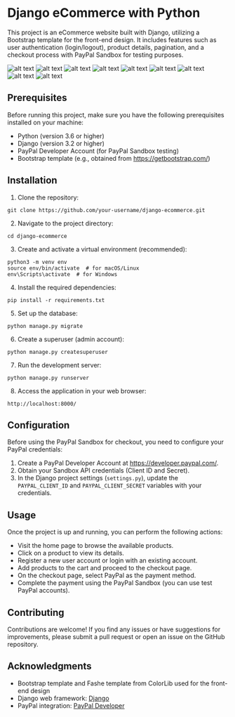 # Django eCommerce with Python

This project is an eCommerce website built with Django, utilizing a Bootstrap template for the front-end design. It includes features such as user authentication (login/logout), product details, pagination, and a checkout process with PayPal Sandbox for testing purposes.

![alt text](https://github.com/ameliacitradewi/Python-Ecommerce-with-Django-Frameworks/blob/main/Documentation/1.png)
![alt text](https://github.com/ameliacitradewi/Python-Ecommerce-with-Django-Frameworks/blob/main/Documentation/2.png)
![alt text](https://github.com/ameliacitradewi/Python-Ecommerce-with-Django-Frameworks/blob/main/Documentation/3.png)
![alt text](https://github.com/ameliacitradewi/Python-Ecommerce-with-Django-Frameworks/blob/main/Documentation/5.png)
![alt text](https://github.com/ameliacitradewi/Python-Ecommerce-with-Django-Frameworks/blob/main/Documentation/6.png)
![alt text](https://github.com/ameliacitradewi/Python-Ecommerce-with-Django-Frameworks/blob/main/Documentation/9.png)
![alt text](https://github.com/ameliacitradewi/Python-Ecommerce-with-Django-Frameworks/blob/main/Documentation/7.png)
![alt text](https://github.com/ameliacitradewi/Python-Ecommerce-with-Django-Frameworks/blob/main/Documentation/4.png)
![alt text](https://github.com/ameliacitradewi/Python-Ecommerce-with-Django-Frameworks/blob/main/Documentation/8.png)

## Prerequisites

Before running this project, make sure you have the following prerequisites installed on your machine:

- Python (version 3.6 or higher)
- Django (version 3.2 or higher)
- PayPal Developer Account (for PayPal Sandbox testing)
- Bootstrap template (e.g., obtained from https://getbootstrap.com/)

## Installation

1. Clone the repository:

```
git clone https://github.com/your-username/django-ecommerce.git
```

2. Navigate to the project directory:

```
cd django-ecommerce
```

3. Create and activate a virtual environment (recommended):

```
python3 -m venv env
source env/bin/activate  # for macOS/Linux
env\Scripts\activate  # for Windows
```

4. Install the required dependencies:

```
pip install -r requirements.txt
```

5. Set up the database:

```
python manage.py migrate
```

6. Create a superuser (admin account):

```
python manage.py createsuperuser
```

7. Run the development server:

```
python manage.py runserver
```

8. Access the application in your web browser:

```
http://localhost:8000/
```

## Configuration

Before using the PayPal Sandbox for checkout, you need to configure your PayPal credentials:

1. Create a PayPal Developer Account at https://developer.paypal.com/.
2. Obtain your Sandbox API credentials (Client ID and Secret).
3. In the Django project settings (`settings.py`), update the `PAYPAL_CLIENT_ID` and `PAYPAL_CLIENT_SECRET` variables with your credentials.

## Usage

Once the project is up and running, you can perform the following actions:

- Visit the home page to browse the available products.
- Click on a product to view its details.
- Register a new user account or login with an existing account.
- Add products to the cart and proceed to the checkout page.
- On the checkout page, select PayPal as the payment method.
- Complete the payment using the PayPal Sandbox (you can use test PayPal accounts).

## Contributing

Contributions are welcome! If you find any issues or have suggestions for improvements, please submit a pull request or open an issue on the GitHub repository.

## Acknowledgments

- Bootstrap template and Fashe template from ColorLib used for the front-end design
- Django web framework: [Django](https://www.djangoproject.com/)
- PayPal integration: [PayPal Developer](https://developer.paypal.com/)

